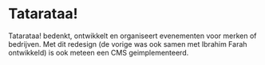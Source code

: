 <!--
  id: 2088
  slug: tatarataa
  type: fortpolio
  content: <p>Tatarataa! bedenkt, ontwikkelt en organiseert evenementen voor merken of bedrijven. Met dit redesign (de vorige was ook samen met Ibrahim Farah ontwikkeld) is ook meteen een CMS geimplementeerd.</p> 
  categories: 
  tags: CSS,Javascript,Wordpress,interaction design,concept
  datefrom: 2012-06-01
  dateto: 2012-02-01
  incv: false
  inportfolio: false
  clients: Tatarataa!
  collaboration: 
  prizes: 
  thumbnail: tatarataaII3.jpg
  image: tatarataaII3.jpg
  images: tatarataaII1.jpg,tatarataaII2.jpg,tatarataaII3.jpg
-->

# Tatarataa!

<p>Tatarataa! bedenkt, ontwikkelt en organiseert evenementen voor merken of bedrijven. Met dit redesign (de vorige was ook samen met Ibrahim Farah ontwikkeld) is ook meteen een CMS geimplementeerd.</p>

